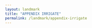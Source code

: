 ```yaml
---
layout: landmark
title: "APPENDIX IRRIGATE"
permalink: /landmark/appendix-irrigate
---
```


<!-- Replace this with article content for APPENDIX IRRIGATE -->

